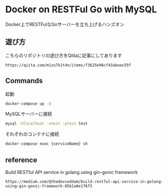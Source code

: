 # Docker on RESTFul Go with MySQL

Docker上でRESTFulなGoサーバーを立ち上げるハンズオン

## 遊び方

こちらのリポジトリの遊び方をQiitaに記事にしてあります

`https://qiita.com/m1zu7k1t4n/items/f3625e96cf43abaac55f`

## Commands

起動

```sh
docker-compose up -d
```

MySQLサーバーに接続

```sh
mysql -hlocalhost -utest -ptest test
```

それぞれのコンテナに接続

```sh
docker-compose exec {serviceName} sh
```

## reference

Build RESTful API service in golang using gin-gonic framework

`https://medium.com/@thedevsaddam/build-restful-api-service-in-golang-using-gin-gonic-framework-85b1a6e176f3`
